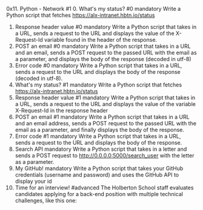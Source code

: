 0x11. Python - Network #1
0. What's my status? #0
mandatory
Write a Python script that fetches https://alx-intranet.hbtn.io/status
1. Response header value #0
mandatory
Write a Python script that takes in a URL, sends a request to the URL and displays the value of the X-Request-Id variable found in the header of the response.
2. POST an email #0
mandatory
Write a Python script that takes in a URL and an email, sends a POST request to the passed URL with the email as a parameter, and displays the body of the response (decoded in utf-8)
3. Error code #0
mandatory
Write a Python script that takes in a URL, sends a request to the URL and displays the body of the response (decoded in utf-8).
4. What's my status? #1
mandatory
Write a Python script that fetches https://alx-intranet.hbtn.io/status
5. Response header value #1
mandatory
Write a Python script that takes in a URL, sends a request to the URL and displays the value of the variable X-Request-Id in the response header
6. POST an email #1
mandatory
Write a Python script that takes in a URL and an email address, sends a POST request to the passed URL with the email as a parameter, and finally displays the body of the response.
7. Error code #1
mandatory
Write a Python script that takes in a URL, sends a request to the URL and displays the body of the response.
8. Search API
mandatory
Write a Python script that takes in a letter and sends a POST request to http://0.0.0.0:5000/search_user with the letter as a parameter.
9. My GitHub!
mandatory
Write a Python script that takes your GitHub credentials (username and password) and uses the GitHub API to display your id
10. Time for an interview!
#advanced
The Holberton School staff evaluates candidates applying for a back-end position with multiple technical challenges, like this one:
